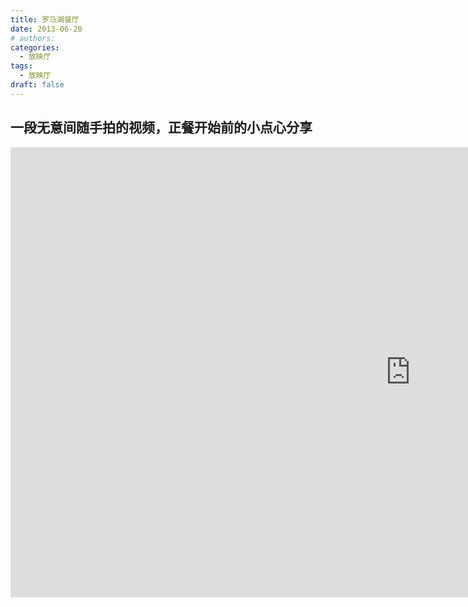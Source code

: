 ```yaml
---
title: 罗马湖餐厅
date: 2013-06-20
# authors:
categories:
  - 放映厅
tags:
  - 放映厅
draft: false
---
```


## 一段无意间随手拍的视频，正餐开始前的小点心分享

<div class="videoWrapper">
<iframe width="1280" height="720" src="https://www.youtube.com/embed/gB4pClR6gHM" title="罗马湖餐厅" frameborder="0" allow="accelerometer; autoplay; clipboard-write; encrypted-media; gyroscope; picture-in-picture; web-share" referrerpolicy="strict-origin-when-cross-origin" allowfullscreen></iframe>
</div>
